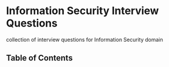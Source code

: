 # Information Security Interview Questions
collection of interview questions for Information Security domain

## Table of Contents
